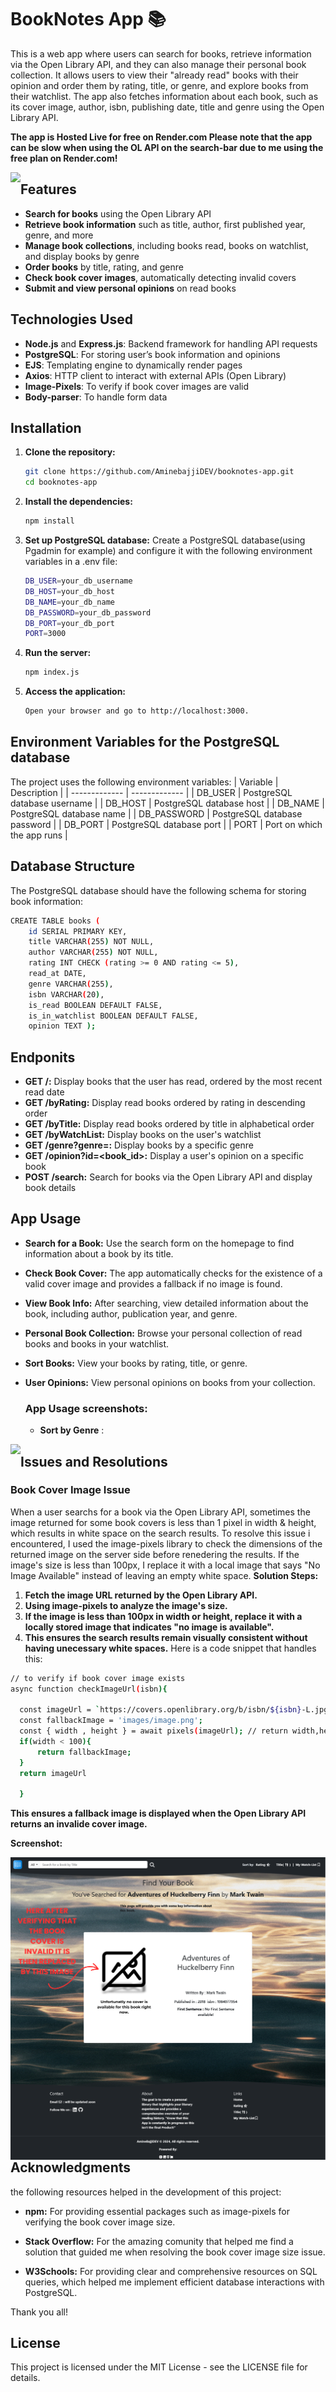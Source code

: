 # BookNotes App 📚

This is a web app where users can search for books, retrieve information via the Open Library API, and they can also manage their personal book collection. It allows users to view their "already read" books with their opinion and order them by rating, title, or genre, and explore books from their watchlist. The app also fetches information about each book, such as its cover image, author, isbn, publishing date, title and genre using the Open Library API.

**The app is Hosted Live for free on Render.com
Please note that the app can be slow when using the OL API on the search-bar due to me using the free plan on Render.com!**

<img src = "public/images/Screenshot 2024-10-08 at 16-53-17 Books I've Read.png" style = "float: left"/>

## Features

- **Search for books** using the Open Library API
- **Retrieve book information** such as title, author, first published year, genre, and more
- **Manage book collections**, including books read, books on watchlist, and display books by genre
- **Order books** by title, rating, and genre
- **Check book cover images**, automatically detecting invalid covers
- **Submit and view personal opinions** on read books

## Technologies Used

- **Node.js** and **Express.js**: Backend framework for handling API requests
- **PostgreSQL**: For storing user’s book information and opinions
- **EJS**: Templating engine to dynamically render pages
- **Axios**: HTTP client to interact with external APIs (Open Library)
- **Image-Pixels**: To verify if book cover images are valid
- **Body-parser**: To handle form data

## Installation

1. **Clone the repository:**
   ```bash
   git clone https://github.com/AminebajjiDEV/booknotes-app.git
   cd booknotes-app
   
2. **Install the dependencies:**
   ```bash
   npm install
   
3. **Set up PostgreSQL database:** Create a PostgreSQL database(using Pgadmin for example) and configure it with the following environment variables in a .env file:  
    ```bash
    DB_USER=your_db_username
    DB_HOST=your_db_host
    DB_NAME=your_db_name
    DB_PASSWORD=your_db_password
    DB_PORT=your_db_port
    PORT=3000
4. **Run the server:**
    ```bash
    npm index.js

5. **Access the application:**
    ```bash
   Open your browser and go to http://localhost:3000.

## Environment Variables for the PostgreSQL database
  The project uses the following environment variables:
  | Variable  | Description |
  | ------------- | ------------- |
  | DB_USER  | PostgreSQL database username  |
  | DB_HOST  | PostgreSQL database host  |
  | DB_NAME  | PostgreSQL database name  |
  | DB_PASSWORD  | 	PostgreSQL database password  |
  | DB_PORT  | PostgreSQL database port  |
  | PORT  | Port on which the app runs  |
  
## Database Structure
The PostgreSQL database should have the following schema for storing book information:
  ```bash
  CREATE TABLE books (
      id SERIAL PRIMARY KEY,
      title VARCHAR(255) NOT NULL,
      author VARCHAR(255) NOT NULL,
      rating INT CHECK (rating >= 0 AND rating <= 5),
      read_at DATE,
      genre VARCHAR(255),
      isbn VARCHAR(20),
      is_read BOOLEAN DEFAULT FALSE,
      is_in_watchlist BOOLEAN DEFAULT FALSE,
      opinion TEXT );
  ```

  ## Endponits
  - **GET /:** Display books that the user has read, ordered by the most recent read date
  - **GET /byRating:** Display read books ordered by rating in descending order
  - **GET /byTitle:** Display read books ordered by title in alphabetical order
  - **GET /byWatchList:** Display books on the user's watchlist
  - **GET /genre?genre=<genre>:** Display books by a specific genre
  - **GET /opinion?id=<book_id>:** Display a user's opinion on a specific book
  - **POST /search:** Search for books via the Open Library API and display book details

  ## App Usage
  - **Search for a Book:** Use the search form on the homepage to find information about a book by its title.  
  - **Check Book Cover:** The app automatically checks for the existence of a valid cover image and provides a fallback if no image is found.
  - **View Book Info:** After searching, view detailed information about the book, including author, publication year, and genre.
  - **Personal Book Collection:** Browse your personal collection of read books and books in your watchlist.
  - **Sort Books:** View your books by rating, title, or genre.
  - **User Opinions:** View personal opinions on books from your collection.
    
    ### App Usage screenshots:
    - **Sort by Genre** :
<img src = "public/images/sc2.png" style = "float: left"/>



  ## Issues and Resolutions
  ### Book Cover Image Issue
  When a user searchs for a book via the Open Library API, sometimes the image returned for some book covers is less than 1 pixel in width & height, which results in white space on the search results. To resolve this issue i encountered, I used the image-pixels library to check the dimensions of the returned image on the server side before renedering the results. If the image's size is less than 100px, I replace it with a local image that says "No Image Available" instead of leaving an empty white space.
**Solution Steps:**
1. **Fetch the image URL returned by the Open Library API.**
2. **Using image-pixels to analyze the image's size.**
3. **If the image is less than 100px in width or height, replace it with a locally stored image that indicates "no image is available".**
4. **This ensures the search results remain visually consistent without having unecessary white spaces.**
Here is a code snippet that handles this:
  ```bash
  // to verify if book cover image exists 
  async function checkImageUrl(isbn){

    const imageUrl = `https://covers.openlibrary.org/b/isbn/${isbn}-L.jpg`;
    const fallbackImage = 'images/image.png';
    const { width , height } = await pixels(imageUrl); // return width,height in PX
    if(width < 100){
        return fallbackImage;
    }
    return imageUrl
    
    }
   ```
**This ensures a fallback image is displayed when the Open Library API returns an invalide cover image.**

**Screenshot:**

<img src = "public/images/sc.png" style = "float: left"/>

## Acknowledgments

the following resources helped in the development of this project:

   - **npm:** For providing essential packages such as image-pixels for verifying the book cover image size.

   - **Stack Overflow:** For the amazing comunity that helped me find a solution that guided me when resolving the book cover image size issue.

   - **W3Schools:** For providing clear and comprehensive resources on SQL queries, which helped me implement efficient database interactions with PostgreSQL.

Thank you all!

## License

This project is licensed under the MIT License - see the LICENSE file for details.
